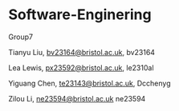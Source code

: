 # Software-Enginering

Group7

Tianyu Liu, bv23164@bristol.ac.uk, bv23164

Lea Lewis, px23592@bristol.ac.uk, le2310al

Yiguang Chen, te23143@bristol.ac.uk, Dcchenyg

Zilou Li, ne23594@bristol.ac.uk ne23594
